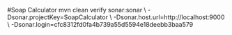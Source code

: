 #Soap Calculator
mvn clean verify sonar:sonar \   -Dsonar.projectKey=SoapCalculator \   -Dsonar.host.url=http://localhost:9000 \   -Dsonar.login=cfc8312fd0fa4b739a55d5594e18deebb3baa579
